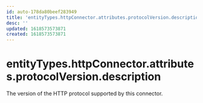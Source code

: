 ```yaml
---
id: auto-178da80beef283949
title: 'entityTypes.httpConnector.attributes.protocolVersion.description'
desc: ''
updated: 1618573573871
created: 1618573573871
---
```

# entityTypes.httpConnector.attributes.protocolVersion.description

The version of the HTTP protocol supported by this connector.